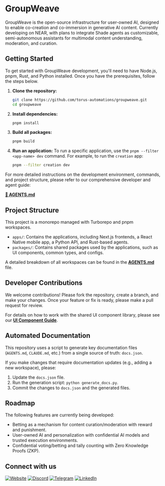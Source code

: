 # GroupWeave

GroupWeave is the open-source infrastructure for user-owned AI, designed to enable co-creation and co-immersion in generative AI content. Currently developing on NEAR, with plans to integrate Shade agents as customizable, semi-autonomous assistants for multimodal content understanding, moderation, and curation.

## Getting Started

To get started with GroupWeave development, you'll need to have Node.js, pnpm, Rust, and Python installed. Once you have the prerequisites, follow the steps below.

1.  **Clone the repository:**
    ```bash
    git clone https://github.com/torus-automations/groupweave.git
    cd groupweave
    ```

2.  **Install dependencies:**
    ```bash
    pnpm install
    ```

3.  **Build all packages:**
    ```bash
    pnpm build
    ```

4.  **Run an application:**
    To run a specific application, use the `pnpm --filter <app-name> dev` command. For example, to run the `creation` app:
    ```bash
    pnpm --filter creation dev
    ```

For more detailed instructions on the development environment, commands, and project structure, please refer to our comprehensive developer and agent guide:

**[📜 AGENTS.md](./AGENTS.md)**

## Project Structure

This project is a monorepo managed with Turborepo and pnpm workspaces.

-   `apps/`: Contains the applications, including Next.js frontends, a React Native mobile app, a Python API, and Rust-based agents.
-   `packages/`: Contains shared packages used by the applications, such as UI components, common types, and configs.

A detailed breakdown of all workspaces can be found in the **[AGENTS.md](./AGENTS.md)** file.

## Developer Contributions

We welcome contributions! Please fork the repository, create a branch, and make your changes. Once your feature or fix is ready, please make a pull request for review.

For details on how to work with the shared UI component library, please see our **[UI Component Guide](./UI_COMPONENTS.md)**.

## Automated Documentation

This repository uses a script to generate key documentation files (`AGENTS.md`, `CLAUDE.md`, etc.) from a single source of truth: `docs.json`.

If you make changes that require documentation updates (e.g., adding a new workspace), please:
1.  Update the `docs.json` file.
2.  Run the generation script: `python generate_docs.py`.
3.  Commit the changes to `docs.json` and the generated files.

## Roadmap

The following features are currently being developed:

*   Betting as a mechanism for content curation/moderation with reward and punishment.
*   User-owned AI and personalization with confidential AI models and trusted execution environments.
*   Confidential voting/betting and tally counting with Zero Knowledge Proofs (ZKP).

## Connect with us
[![Website](https://readmecodegen.vercel.app/api/social-icon?name=Link)](https://www.torus-automations.xyz/)
[![Discord](https://readmecodegen.vercel.app/api/social-icon?name=Discord)](https://discord.gg/wgN9HhUM)
[![Telegram](https://readmecodegen.vercel.app/api/social-icon?name=Telegram)](https://t.me/torusautomations)
[![LinkedIn](https://readmecodegen.vercel.app/api/social-icon?name=LinkedIn)](https://www.linkedin.com/in/company/torus-automations/)

